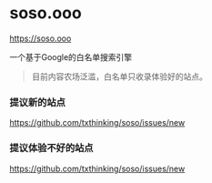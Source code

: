# soso.ooo

https://soso.ooo

一个基于Google的白名单搜索引擎

> 目前内容农场泛滥，白名单只收录体验好的站点。

### 提议新的站点

https://github.com/txthinking/soso/issues/new

### 提议体验不好的站点

https://github.com/txthinking/soso/issues/new
